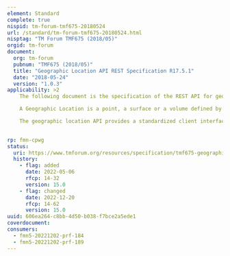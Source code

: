 ```yaml
---
element: Standard
complete: true
nispid: tm-forum-tmf675-20180524
url: /standard/tm-forum-tmf675-20180524.html
nisptag: "TM Forum TMF675 (2018/05)"
orgid: tm-forum
document:
  org: tm-forum
  pubnum: "TMF675 (2018/05)"
  title: "Geographic Location API REST Specification R17.5.1"
  date: "2018-05-24"
  version: "1.0.3"
applicability: >2
    The following document is the specification of the REST API for geographic location management. It includes the model definition as well as all available operations.

    A Geographic Location is a point, a surface or a volume defined by geographic point(s). These points should be associated with accuracy and a spatial reference.

    The geographic location API provides a standardized client interface to a location management system.

  
rp: fmn-cpwg
status:
  uri: https://www.tmforum.org/resources/specification/tmf675-geographic-location-api-rest-specification-r17-5-0/
  history: 
    - flag: added
      date: 2022-05-06
      rfcp: 14-32
      version: 15.0
    - flag: changed
      date: 2022-12-20
      rfcp: 14-62
      version: 15.0
uuid: 606ea264-c8bb-4d50-b038-f7bce2a5ede1
coverdocument:
consumers:
  - fmn5-20221202-prf-184
  - fmn5-20221202-prf-189
---
```

